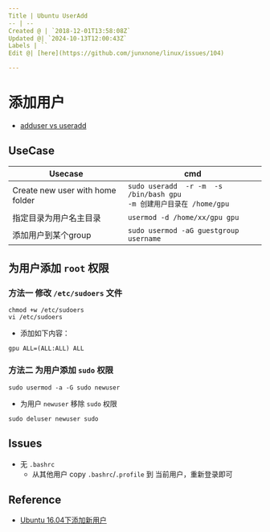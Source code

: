 ```yaml
---
Title | Ubuntu UserAdd
-- | --
Created @ | `2018-12-01T13:58:08Z`
Updated @| `2024-10-13T12:00:43Z`
Labels | ``
Edit @| [here](https://github.com/junxnone/linux/issues/104)

---
```

# 添加用户


- [adduser vs useradd](./0069_Tools_OS_adduser)

## UseCase

Usecase | cmd
-- | --
Create new user with home folder | `sudo useradd  -r -m  -s /bin/bash gpu` <br>`-m 创建用户目录在 /home/gpu`
指定目录为用户名主目录 | `usermod -d /home/xx/gpu gpu`
添加用户到某个group | `sudo usermod -aG guestgroup username`


## 为用户添加 `root` 权限
### 方法一 修改 `/etc/sudoers` 文件

```
chmod +w /etc/sudoers 
vi /etc/sudoers 
```
- 添加如下内容：
```
gpu ALL=(ALL:ALL) ALL
```

### 方法二 为用户添加 `sudo` 权限

```
sudo usermod -a -G sudo newuser
```

- 为用户 `newuser` 移除 `sudo` 权限
```
sudo deluser newuser sudo
```

## Issues 

- 无 `.bashrc`
  - 从其他用户 copy `.bashrc`/`.profile` 到 当前用户，重新登录即可

## Reference
- [Ubuntu 16.04下添加新用户](https://www.linuxidc.com/Linux/2017-04/142690.htm)


